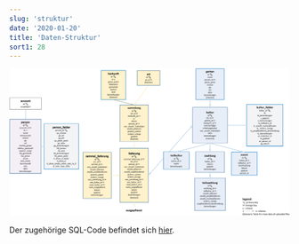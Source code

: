 ```yaml
---
slug: 'struktur'
date: '2020-01-20'
title: 'Daten-Struktur'
sort1: 28
---
```


![Daten-Struktur](structure.png)

Der zugehörige SQL-Code befindet sich [hier](https://github.com/barbalex/vermehrung/tree/master/src/sql).

